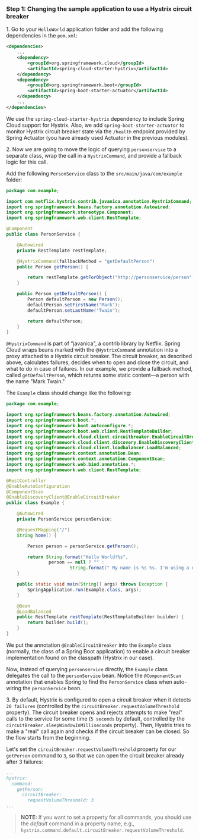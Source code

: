 ### Step 1: Changing the sample application to use a Hystrix circuit breaker

1\. Go to your `HelloWorld` application folder and add the following dependencies in the `pom.xml`:

```xml
<dependencies>
    ...
    <dependency>
        <groupId>org.springframework.cloud</groupId>
        <artifactId>spring-cloud-starter-hystrix</artifactId>
    </dependency>
    <dependency>
        <groupId>org.springframework.boot</groupId>
        <artifactId>spring-boot-starter-actuator</artifactId>
    </dependency>
    ...
</dependencies>  
```

We use the `spring-cloud-starter-hystrix` dependency to include Spring Cloud support for Hystrix. Also, we add `spring-boot-starter-actuator` to monitor Hystrix circuit breaker state via the `/health` endpoint provided by Spring Actuator (you have already used Actuator in the previous modules).

2\. Now we are going to move the logic of querying `personservice` to a separate class, wrap the call in a `HystrixCommand`, and provide a fallback logic for this call.

Add the following `PersonService` class to the `src/main/java/com/example` folder:

```java
package com.example;

import com.netflix.hystrix.contrib.javanica.annotation.HystrixCommand;
import org.springframework.beans.factory.annotation.Autowired;
import org.springframework.stereotype.Component;
import org.springframework.web.client.RestTemplate;

@Component
public class PersonService {

    @Autowired
    private RestTemplate restTemplate;

    @HystrixCommand(fallbackMethod = "getDefaultPerson")
    public Person getPerson() {

        return restTemplate.getForObject("http://personservice/person", Person.class);
    }

    public Person getDefaultPerson() {
        Person defaultPerson = new Person();
        defaultPerson.setFirstName("Mark");
        defaultPerson.setLastName("Twain");

        return defaultPerson;
    }
}

```

`@HystrixCommand` is part of "javanica", a contrib library by Netflix. Spring Cloud wraps beans marked with the `@HystrixCommand` annotation into a proxy attached to a Hystrix circuit breaker. The circuit breaker, as described above, calculates failures, decides when to open and close the circuit, and what to do in case of failures. In our example, we provide a fallback method, called `getDefaultPerson`, which returns some static content—a person with the name "Mark Twain."

The `Example` class should change like the following:

```java
package com.example;

import org.springframework.beans.factory.annotation.Autowired;
import org.springframework.boot.*;
import org.springframework.boot.autoconfigure.*;
import org.springframework.boot.web.client.RestTemplateBuilder;
import org.springframework.cloud.client.circuitbreaker.EnableCircuitBreaker;
import org.springframework.cloud.client.discovery.EnableDiscoveryClient;
import org.springframework.cloud.client.loadbalancer.LoadBalanced;
import org.springframework.context.annotation.Bean;
import org.springframework.context.annotation.ComponentScan;
import org.springframework.web.bind.annotation.*;
import org.springframework.web.client.RestTemplate;

@RestController
@EnableAutoConfiguration
@ComponentScan
@EnableDiscoveryClient@EnableCircuitBreaker
public class Example {

    @Autowired
    private PersonService personService;

    @RequestMapping("/")
    String home() {

        Person person = personService.getPerson();

        return String.format("Hello World!%s",
                person == null ? "" :
                        String.format(" My name is %s %s. I'm using a data service this time.", person.getFirstName(), person.getLastName()));
    }

    public static void main(String[] args) throws Exception {
        SpringApplication.run(Example.class, args);
    }

    @Bean
    @LoadBalanced
    public RestTemplate restTemplate(RestTemplateBuilder builder) {
        return builder.build();
    }
}
```

We put the annotation `@EnableCircuitBreaker` into the `Example` class (normally, the class of a Spring Boot application) to enable a circuit breaker implementation found on the classpath (Hystrix in our case).

Now, instead of querying `personservice` directly, the `Example` class delegates the call to the `personService` bean. Notice the `@ComponentScan` annotation that enables Spring to find the `PersonService` class when auto-wiring the `personService` bean.

3\. By default, Hystrix is configured to open a circuit breaker when it detects `20 failures` (controlled by the `circuitBreaker.requestVolumeThreshold` property). The circuit breaker opens and rejects attempts to make "real" calls to the service for some time (`5 seconds` by default, controlled by the `circuitBreaker.sleepWindowInMilliseconds` property). Then, Hystrix tries to make a "real" call again and checks if the circuit breaker can be closed. So the flow starts from the beginning.

Let's set the `circuitBreaker.requestVolumeThreshold` property for our `getPerson` command to `3`, so that we can open the circuit breaker already after 3 failures:

```yml
...
hystrix:
  command:
    getPerson:
      circuitBreaker:
        requestVolumeThreshold: 3
...
```

> **NOTE:** If you want to set a property for all commands, you should use the *default* command in a property name, e.g., `hystrix.command.default.circuitBreaker.requestVolumeThreshold`.